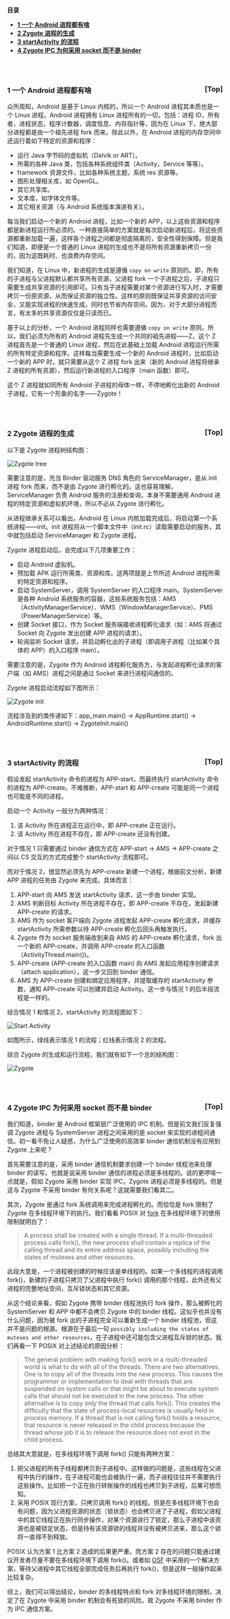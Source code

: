 <a name="index">**目录**</a>

- <a href="#ch1">**1 一个 Android 进程都有啥**</a>
- <a href="#ch2">**2 Zygote 进程的生成**</a>
- <a href="#ch3">**3 startActivity 的流程**</a>
- <a href="#ch4">**4 Zygote IPC 为何采用 socket 而不是 binder**</a>

<br>
<br>

### <a name="ch1">1 一个 Android 进程都有啥</a><a style="float:right;text-decoration:none;" href="#index">[Top]</a>

众所周知，Android 是基于 Linux 内核的，所以一个 Android 进程其本质也是一个 Linux 进程。Android 进程拥有 Linux 进程所有的一切，包括：进程 ID，所有者，进程状态，程序计数器，调度信息、内存指针等，因为在 Linux 下，绝大部分进程都是由一个祖先进程 fork 而来。除此以外，在 Android 进程的内存空间中还运行着如下特定的资源和程序：

- 运行 Java 字节码的虚拟机（Dalvik or ART）。
- 所需的各种 Java 类，包括各种系统组件类（Activity，Service 等等）。
- framework 资源文件，比如各种系统主题，系统 res 资源等。
- 图形处理相关库，如 OpenGL。
- 其它共享库。
- 文本库，如字体文件等。
- 其它相关资源（与 Android 系统版本演进有关）。

每当我们启动一个新的 Android 进程，比如一个新的 APP，以上这些资源和程序都是新进程运行所必须的。一种直接简单的方案就是每次启动新进程后，将这些资源都重新加载一遍，这样各个进程之间都是彻底隔离的，安全性得到保障。但是我们知道，即便是一个普通的 Linux 进程的生成也不是将所有资源重新拷贝一份的，因为这既耗时、也浪费内存空间。

我们知道，在 Linux 中，新进程的生成是遵循 `copy on write` 原则的。即，所有的子进程与父进程默认都共享所有资源，父进程 fork 一个子进程之后，子进程只需要生成共享资源的引用即可。只有当子进程需要对某个资源进行写入时，才需要拷贝一份原资源，从而保证资源的独立性。这样的原则既保证共享资源的访问安全，又能实现进程的快速生成，同时也节省内存空间。因为，对于大部分进程而言，有太多的共享资源仅仅是只读而已。

基于以上的分析，一个 Android 进程同样也需要遵循 `copy on write` 原则。所以，我们必须为所有的 Android 进程先生成一个共同的祖先进程——Z，这个 Z 进程首先是一个普通的 Linux 进程，然后在此基础上加载 Android 进程运行所需的所有特定资源和程序。这样每当需要生成一个新的 Android 进程时，比如启动一个新的 APP 时，就只需要从这个 Z 进程 fork 出来（新的 Android 进程将继承 Z 进程的所有资源），然后运行新进程的入口程序（main 函数）即可。

这个 Z 进程就如同所有 Android 子进程的母体一样，不停地孵化出新的 Android 子进程，它有一个形象的名字——Zygote！

<br>
<br>

### <a name="ch2">2 Zygote 进程的生成</a><a style="float:right;text-decoration:none;" href="#index">[Top]</a>

以下是 Zygote 进程树结构图：

![Zygote tree](https://raw.githubusercontent.com/huanzhiyazi/articles/master/%E6%8A%80%E6%9C%AF/android/Android%E8%BF%9B%E7%A8%8B%E5%AD%B5%E5%8C%96%E5%99%A8%E2%80%94%E2%80%94Zygote/images/zygote_tree.png "Zygote tree")

需要注意的是，充当 Binder 驱动服务 DNS 角色的 ServiceManager，是从 init 进程 fork 而来，而不是由 Zygote 进行孵化的。这也容易理解，ServiceManager 负责 Android 服务的注册和查询，本身不需要通用 Android 进程的特定资源和虚拟机环境，所以不必从 Zygote 进行孵化。

从进程继承关系可以看出，Android 在 Linux 内核加载完成后，将启动第一个系统进程——init。init 进程将从一个脚本文件中（init.rc）读取需要启动的服务，其中就包括启动 ServiceManager 和 Zygote 进程。

Zygote 进程启动后，会完成以下几项重要工作：

- 启动 Android 虚拟机。
- 预加载 APK 运行所需类、资源和库。这两项就是上节所述 Android 进程所需的特定资源和程序。
- 启动 SystemServer，调用 SystemServer 的入口程序 main。SystemServer 是各种 Android 系统服务的容器，这些系统服务包括：AMS（ActivityManagerService）、WMS（WindowManagerService）、PMS（PowerManagerService）等。
- 创建 Socket 接口，作为 Socket 服务端接收进程孵化请求（如：AMS 将通过 Socket 向 Zygote 发出创建 APP 进程的请求）。
- 轮询监听 Socket 请求，并启动孵化出的子进程（即调用子进程（比如某个具体的 APP）的入口程序 main）。

需要注意的是，Zygote 作为 Android 进程孵化服务方，与发起进程孵化请求的客户端（如 AMS）进程之间是通过 Socket 来进行进程间通信的。

Zygote 进程启动流程如下图所示：

![Zygote init](https://raw.githubusercontent.com/huanzhiyazi/articles/master/%E6%8A%80%E6%9C%AF/android/Android%E8%BF%9B%E7%A8%8B%E5%AD%B5%E5%8C%96%E5%99%A8%E2%80%94%E2%80%94Zygote/images/zygote_init.png "Zygote init")

流程涉及到的类传递如下：app_main.main() -> AppRuntime.start() -> AndroidRuntime.start() -> ZygoteInit.main()

<br>
<br>

### <a name="ch3">3 startActivity 的流程</a><a style="float:right;text-decoration:none;" href="#index">[Top]</a>

假设发起 startActivity 命令的进程为 APP-start，而最终执行 startActivity 命令的进程为 APP-create。不难推断，APP-start 和 APP-create 可能是同一个进程也可能是不同的进程。

启动一个 Activity 一般分为两种情况：

1. 该 Activity 所在进程正在运行中，即 APP-create 正在运行。
2. 该 Activity 所在进程不存在，即 APP-create 还没有创建。

对于情况 1 只需要通过 binder 通信方式在 APP-start -> AMS -> APP-create 之间以 CS 交互的方式完成整个 startActivity 流程即可。

而对于情况 2，很显然必须先为 APP-create 新建一个进程，根据前文分析，新建 APP 进程的任务由 Zygote 来完成。具体而言：

1. APP-start 向 AMS 发送 startActivity 请求，这一步由 binder 实现。
2. AMS 判断目标 Activity 所在进程不存在，即 APP-create 不存在，发起新建 APP-create 的请求。
3. AMS 作为 socket 客户端向 Zygote 进程发起 APP-create 孵化请求，并缓存 startActivity 所需参数以待 APP-create 孵化后回头再触发执行。
4. Zygote 作为 socket 服务端收到来自 AMS 的 APP-create 孵化请求，fork 出一个新的 APP-create，并调用 APP-create 的入口函数（ActivityThread.main())。
5. APP-create (APP-create 的入口函数 main) 向 AMS 发起应用程序创建请求（attach application），这一步又回到 binder 通信。
6. AMS 为 APP-create 创建和绑定应用程序，并提取缓存的 startActivity 参数，通知 APP-create 可以创建并启动 Activity。这一步与情况 1 的后半段流程是一样的。

综合情况 1 和情况 2，startActivity 的流程图如下：

![Start Activity](https://raw.githubusercontent.com/huanzhiyazi/articles/master/%E6%8A%80%E6%9C%AF/android/Android%E8%BF%9B%E7%A8%8B%E5%AD%B5%E5%8C%96%E5%99%A8%E2%80%94%E2%80%94Zygote/images/start_activity.png "Start Activity")

如图所示，绿线表示情况 1 的流程；红线表示情况 2 的流程。

综合 Zygote 的生成和运行流程，我们就有如下一个总的结构图：

![Zygote](images/zygote.jpg "Zygote")

<br>
<br>

### <a name="ch4">4 Zygote IPC 为何采用 socket 而不是 binder</a><a style="float:right;text-decoration:none;" href="#index">[Top]</a>

我们知道，binder 是 Android 框架层广泛使用的 IPC 机制。但是前文我们反复强调 Zygote 进程与 SystemServer 进程之间采用的是 socket 来实现的进程间通信。初一看不免让人疑惑，为什么广泛使用的高效率 binder 通信机制没有应用到 Zygote 上来呢？

首先需要注意的是，采用 binder 通信机制要求创建一个 binder 线程池来处理 binder 的读写。也就是说采用 binder 通信的进程必须是多线程的。说的更啰嗦一点就是，假如 Zygote 采用 binder 实现 IPC，Zygote 进程必须是多线程的。但是这与 Zygote 不采用 binder 有何关系呢？这就需要我们看其二。

其次，Zygote 是通过 fork 系统调用来完成进程孵化的。而恰恰是 fork 限制了 Zygote 在多线程环境下的执行。我们看看 POSIX 对 [fork](https://pubs.opengroup.org/onlinepubs/9699919799/functions/fork.html) 在多线程环境下的使用限制就明白了：

>A process shall be created with a single thread. If a multi-threaded process calls fork(), the new process shall contain a replica of the calling thread and its entire address space, possibly including the states of mutexes and other resources. 

此段大意是，一个进程被创建的时候应该是单线程的。如果一个多线程的进程调用 fork()，新建的子进程只拷贝了父进程中执行 fork() 调用的那个线程，此外还有父进程的完整地址空间，互斥锁状态和其它资源。

从这个结论来看，假如 Zygote 携带 binder 线程池执行 fork 操作，那么被孵化的 SystemServer 和 APP 中都不会拷贝 Zygote 中的 binder 线程。这似乎也并没有什么问题，因为被 fork 出的子进程完全可以重新生成一个 binder 线程池，但这并不是问题的根源。根源在于最后一句 `possibly including the states of mutexes and other resources`，在子进程中还可能包含父进程互斥锁的状态。我们再看一下 POSIX 对上述结论的原因分析：

>The general problem with making fork() work in a multi-threaded world is what to do with all of the threads. There are two alternatives. One is to copy all of the threads into the new process. This causes the programmer or implementation to deal with threads that are suspended on system calls or that might be about to execute system calls that should not be executed in the new process. The other alternative is to copy only the thread that calls fork(). This creates the difficulty that the state of process-local resources is usually held in process memory. If a thread that is not calling fork() holds a resource, that resource is never released in the child process because the thread whose job it is to release the resource does not exist in the child process.

总结其大意就是，在多线程环境下调用 fork() 只能有两种方案：

1. 把父进程的所有子线程都拷贝到子进程中。这样做的问题是，这些线程在父进程中执行的操作，在子进程可能也会被执行一遍，而子进程往往并不需要执行这些操作。比如把一个正在执行转账操作的线程也拷贝到子进程，后果可想而知。
2. 采用 POSIX 现行方案，只拷贝调用 fork() 的线程。但是在多线程环境下也会有问题，因为父进程资源的状态（锁状态）也会拷贝进了子进程，假如父进程中的其它线程正在执行同步操作，对某个资源进行了锁定，那么子进程中该资源也是被锁定状态，但是持有该资源锁的线程并没有被拷贝进来，那么这个锁将一直得不到释放。

POSIX 认为方案 1 比方案 2 造成的后果更严重。而方案 2 存在的问题只能通过建议开发者尽量不要在多线程环境下调用 fork()。或者如 [OSF](http://www.doublersolutions.com/docs/dce/osfdocs/htmls/develop/appdev/Appde193.htm#:~:text=The%20fork(%20)%20system%20call%20creates,time%20of%20the%20fork(%20).) 中采用的一个解决方案，等待父进程中其它线程全部完成任务后再执行 fork()，但是这样一般操作起来比较复杂。

综上，我们可以得出结论，binder 的多线程特点和 fork 对多线程环境的限制，决定了在 Zygote 中采用 binder 机制会有死锁的风险。故 Zygote 不采用 binder 作为 IPC 通信方案。









































































